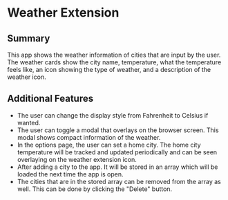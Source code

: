 # Weather Extension

## Summary <br>

This app shows the weather information of cities that are input by the user. The weather cards show the city name, temperature, what the temperature feels like, an icon showing the type of weather, and a description of the weather icon.

## Additional Features<br>

- The user can change the display style from Fahrenheit to Celsius if wanted.
- The user can toggle a modal that overlays on the browser screen. This modal shows compact information of the weather.
- In the options page, the user can set a home city. The home city temperature will be tracked and updated periodically and can be seen overlaying on the weather extension icon.
- After adding a city to the app. It will be stored in an array which will be loaded the next time the app is open.
- The cities that are in the stored array can be removed from the array as well. This can be done by clicking the "Delete" button.
